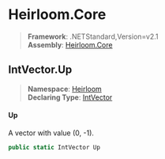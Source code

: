 # Heirloom.Core

> **Framework**: .NETStandard,Version=v2.1  
> **Assembly**: [Heirloom.Core][0]  

## IntVector.Up

> **Namespace**: [Heirloom][0]  
> **Declaring Type**: [IntVector][1]  

#### Up

A vector with value (0, -1).

```cs
public static IntVector Up
```

[0]: ../../../Heirloom.Core.md
[1]: ../IntVector.md
